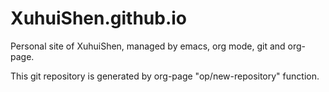 # XuhuiShen.github.io
Personal site of XuhuiShen, managed by emacs, org mode, git and org-page.

This git repository is generated by org-page "op/new-repository" function.
